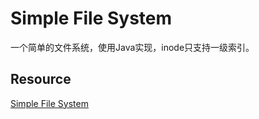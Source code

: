 # Simple File System

一个简单的文件系统，使用Java实现，inode只支持一级索引。

## Resource

[Simple File System](https://www3.nd.edu/~pbui/teaching/cse.30341.fa17/project06.html)

